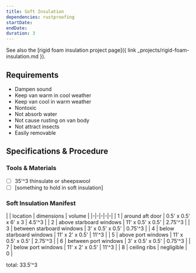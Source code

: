 ```yaml
---
title: Soft Insulation
dependencies: rustproofing
startDate:
endDate:
duration: 3
---
```


See also the [rigid foam insulation project page]({ link _projects/rigid-foam-insulation.md }).

## Requirements

 - Dampen sound
 - Keep van warm in cool weather
 - Keep van cool in warm weather
 - Nontoxic
 - Not absorb water
 - Not cause rusting on van body
 - Not attract insects
- Easily removable

## Specifications & Procedure

### Tools & Materials

 - [ ] 35'^3 thinsulate or sheepswool
 - [ ] [something to hold in soft insulation]

### Soft Insulation Manifest

| | location | dimensions | volume |
|-|-|-|-|-|
| 1 | around aft door | 0.5' x 0.5' x 6' x 3 | 4.5'^3 |
| 2 | above starboard windows | 11' x 0.5' x 0.5' | 2.75'^3 |
| 3 | between starboard windows | 3' x 0.5' x 0.5' | 0.75'^3 |
| 4 | below starboard windows | 11' x 2' x 0.5' | 11'^3 |
| 5 | above port windows | 11' x 0.5' x 0.5' | 2.75'^3 |
| 6 | between port windows | 3' x 0.5' x 0.5' | 0.75'^3 |
| 7 | below port windows | 11' x 2' x 0.5' | 11'^3 |
| 8 | ceiling ribs | negligible | 0 |

total: 33.5'^3

